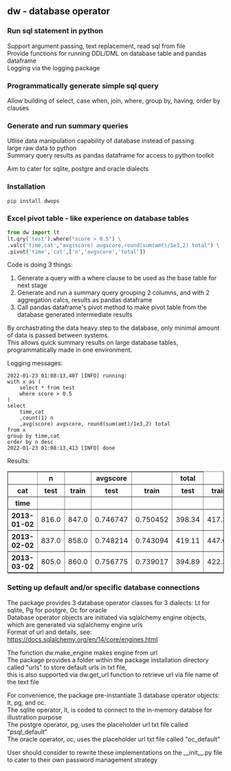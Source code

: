 ## dw - database operator

### Run sql statement in python
Support argument passing, text replacement, read sql from file \
Provide functions for running DDL/DML on database table and pandas dataframe \
Logging via the logging package

### Programmatically generate simple sql query
Allow building of select, case when, join, where, group by, having, order by clauses

### Generate and run summary queries
Utlise data manipulation capability of database instead of passing \
large raw data to python \
Summary query results as pandas dataframe for access to python toolkit

Aim to cater for sqlite, postgre and oracle dialects

### Installation
```<!-- language: none -->
pip install dwops
```

### Excel pivot table - like experience on database tables

```python
from dw import lt
lt.qry('test').where("score > 0.5") \
.valc('time,cat',"avg(score) avgscore,round(sum(amt)/1e3,2) total") \
.pivot('time','cat',['n','avgscore','total'])
```

Code is doing 3 things:
1. Generate a query with a where clause to be used as the base table for next stage
2. Generate and run a summary query grouping 2 columns, and with 2 aggregation calcs, results as pandas dataframe
3. Call pandas dataframe's pivot method to make pivot table from the database generated intermediate results

By orchastrating the data heavy step to the database, only minimal amount of data is passed between systems. \
This allows quick summary results on large database tables, programmatically made in one environment.

Logging messages:
```<!-- language: none -->
2022-01-23 01:08:13,407 [INFO] running:
with x as (
    select * from test
    where score > 0.5
)
select 
    time,cat
    ,count(1) n
    ,avg(score) avgscore, round(sum(amt)/1e3,2) total
from x
group by time,cat
order by n desc
2022-01-23 01:08:13,413 [INFO] done
```
Results:
<table border=\"1\" class=\"dataframe\">
  <thead>
    <tr>
      <th></th>
      <th>n</th>
      <th></th>
      <th>avgscore</th>
      <th></th>
      <th>total</th>
    </tr>
    <tr>
      <th>cat</th>
      <th>test</th>
      <th>train</th>
      <th>test</th>
      <th>train</th>
      <th>test</th>
      <th>train</th>
    </tr>
    <tr>
      <th>time</th>
      <th></th>
      <th></th>
      <th></th>
      <th></th>
      <th></th>
      <th></th>
    </tr>
  </thead>
  <tbody>
    <tr>
      <th>2013-01-02</th>
      <td>816.0</td>
      <td>847.0</td>
      <td>0.746747</td>
      <td>0.750452</td>
      <td>398.34</td>
      <td>417.31</td>
    </tr>
    <tr>
      <th>2013-02-02</th>
      <td>837.0</td>
      <td>858.0</td>
      <td>0.748214</td>
      <td>0.743094</td>
      <td>419.11</td>
      <td>447.04</td>
    </tr>
    <tr>
      <th>2013-03-02</th>
      <td>805.0</td>
      <td>860.0</td>
      <td>0.756775</td>
      <td>0.739017</td>
      <td>394.89</td>
      <td>422.35</td>
    </tr>
  </tbody>
</table>

### Setting up default and/or specific database connections
The package provides 3 database operator classes for 3 dialects: Lt for sqlite, Pg for postgre, Oc for oracle \
Database operator objects are initiated via sqlalchemy engine objects, which are generated via sqlalchemy engine urls \
Format of url and details, see: https://docs.sqlalchemy.org/en/14/core/engines.html

The function dw.make_engine makes engine from url \
The package provides a folder within the package installation directory called "urls" to store default urls in txt file, \
this is also supported via dw.get_url function to retrieve url via file name of the text file

For convenience, the package pre-instantiate 3 database operator objects: lt, pg, and oc. \
The sqlite operator, lt, is coded to connect to the in-memory databse for illustration purpose \
The postgre operator, pg, uses the placeholder url txt file called "psql_default" \
The oracle operator, oc, uses the placeholder url txt file called "oc_default"

User should consider to rewrite these implementations on the \_\_init\_\_.py file to cater to their own password management strategy
